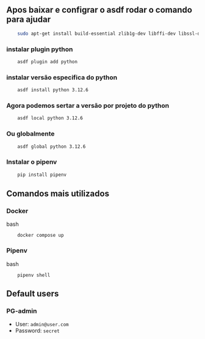 
## Apos baixar e configrar o asdf rodar o comando para ajudar
```bash
    sudo apt-get install build-essential zlib1g-dev libffi-dev libssl-dev libbz2-dev libreadline-dev libsqlite3-dev liblzma-dev tk-dev
```
### instalar plugin python
```bash
    asdf plugin add python
```

### instalar versão especifica do python
```bash
    asdf install python 3.12.6
```
### Agora podemos sertar a versão por projeto do python
```bash
    asdf local python 3.12.6
```
### Ou globalmente
```bash
    asdf global python 3.12.6
```
### Instalar o pipenv
```bash
    pip install pipenv
```

## Comandos mais utilizados

### Docker
bash
```
    docker compose up 
```
### Pipenv
bash
```
    pipenv shell
```
## Default users

### PG-admin

- User: `admin@user.com`
- Password: `secret`

